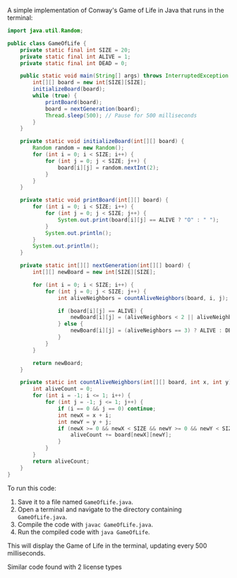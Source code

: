 A simple implementation of Conway's Game of Life in Java that runs in the terminal:

```java
import java.util.Random;

public class GameOfLife {
    private static final int SIZE = 20;
    private static final int ALIVE = 1;
    private static final int DEAD = 0;

    public static void main(String[] args) throws InterruptedException {
        int[][] board = new int[SIZE][SIZE];
        initializeBoard(board);
        while (true) {
            printBoard(board);
            board = nextGeneration(board);
            Thread.sleep(500); // Pause for 500 milliseconds
        }
    }

    private static void initializeBoard(int[][] board) {
        Random random = new Random();
        for (int i = 0; i < SIZE; i++) {
            for (int j = 0; j < SIZE; j++) {
                board[i][j] = random.nextInt(2);
            }
        }
    }

    private static void printBoard(int[][] board) {
        for (int i = 0; i < SIZE; i++) {
            for (int j = 0; j < SIZE; j++) {
                System.out.print(board[i][j] == ALIVE ? "O" : " ");
            }
            System.out.println();
        }
        System.out.println();
    }

    private static int[][] nextGeneration(int[][] board) {
        int[][] newBoard = new int[SIZE][SIZE];

        for (int i = 0; i < SIZE; i++) {
            for (int j = 0; j < SIZE; j++) {
                int aliveNeighbors = countAliveNeighbors(board, i, j);

                if (board[i][j] == ALIVE) {
                    newBoard[i][j] = (aliveNeighbors < 2 || aliveNeighbors > 3) ? DEAD : ALIVE;
                } else {
                    newBoard[i][j] = (aliveNeighbors == 3) ? ALIVE : DEAD;
                }
            }
        }

        return newBoard;
    }

    private static int countAliveNeighbors(int[][] board, int x, int y) {
        int aliveCount = 0;
        for (int i = -1; i <= 1; i++) {
            for (int j = -1; j <= 1; j++) {
                if (i == 0 && j == 0) continue;
                int newX = x + i;
                int newY = y + j;
                if (newX >= 0 && newX < SIZE && newY >= 0 && newY < SIZE) {
                    aliveCount += board[newX][newY];
                }
            }
        }
        return aliveCount;
    }
}
```

To run this code:

1. Save it to a file named `GameOfLife.java`.
2. Open a terminal and navigate to the directory containing `GameOfLife.java`.
3. Compile the code with `javac GameOfLife.java`.
4. Run the compiled code with `java GameOfLife`.

This will display the Game of Life in the terminal, updating every 500 milliseconds.

Similar code found with 2 license types